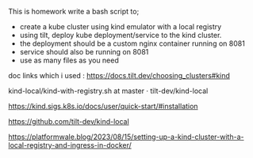 This is homework
write a bash script to;
- create a kube cluster using kind emulator with a local registry
- using tilt, deploy kube deployment/service to the kind cluster.
- the deployment should be a custom nginx container running on 8081
- service should also be running on 8081
- use as many files as you need

doc links which i used : 
https://docs.tilt.dev/choosing_clusters#kind

 kind-local/kind-with-registry.sh at master · tilt-dev/kind-local

https://kind.sigs.k8s.io/docs/user/quick-start/#installation

https://github.com/tilt-dev/kind-local

https://platformwale.blog/2023/08/15/setting-up-a-kind-cluster-with-a-local-registry-and-ingress-in-docker/
 

